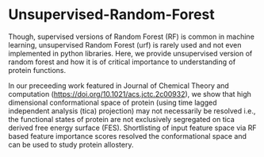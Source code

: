 # Unsupervised-Random-Forest
Though, supervised versions of Random Forest (RF) is common in machine learning, unsupervised Random Forest (urf) is rarely used and not even implemented in python libraries. Here, we provide unsupervised version of random forest and how it is of critical importance to understanding of protein functions.

In our preceeding work featured in Journal of Chemical Theory and computation (https://doi.org/10.1021/acs.jctc.2c00932), we show that high dimensional conformational space of protein (using time lagged independent analysis (tica) projection) may not necessarily be resolved i.e., the functional states of protein are not exclusively segregated on tica derived free energy surface (FES). Shortlisting of input feature space via RF based feature importance scores resolved the conformational space and can be used to study protein allostery.



